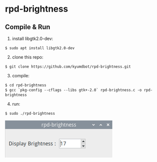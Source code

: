 # rpd-brightness

## Compile & Run

1. install libgtk2.0-dev:

```
$ sudo apt install libgtk2.0-dev
```

2. clone this repo:

```
$ git clone https://github.com/kyumdbot/rpd-brightness.git
```

3. compile:

```
$ cd rpd-brightness
$ gcc `pkg-config --cflags --libs gtk+-2.0` rpd-brightness.c -o rpd-brightness
```

4. run:

```
$ sudo ./rpd-brightness
```

![img01](imgs/img01.png)

